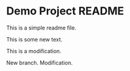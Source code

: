 # Demo Project README

This is a simple readme file.

This is some new text.

This is a modification.

New branch. Modification.